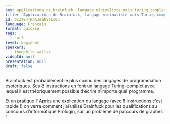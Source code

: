 ```yaml
---
key: applications_de_brainfuck__langage_minimaliste_mais_turing_complet
title: 'Applications de Brainfuck, langage minimaliste mais Turing-complet'
id: oiZTE4THbAJeaNVlLc03
language: Français
format: quickie
tags:
  - _wtf
level: beginner
speakers:
  - theophile_wallez
videoId: null
presentation: null
draft: false
---
```

Brainfuck est probablement le plus connu des langages de programmation ésotériques. Ses 8 instructions en font un langage Turing-complet avec lequel il est théoriquement possible d’écrire n’importe quel programme.

Et en pratique ? Après une explication du langage (avec 8 instructions c’est rapide !) on verra comment j’ai utilisé Brainfuck pour les qualifications au concours d’informatique Prologin, sur un problème de parcours de graphes !